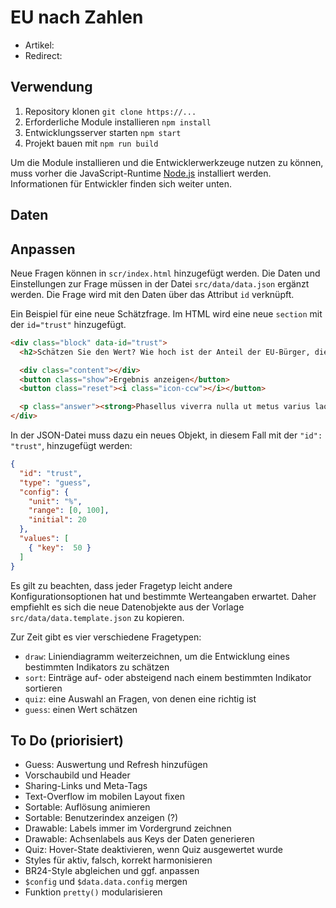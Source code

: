 # EU nach Zahlen

- Artikel: 
- Redirect:

## Verwendung
1. Repository klonen `git clone https://...`
2. Erforderliche Module installieren `npm install`
3. Entwicklungsserver starten `npm start`
4. Projekt bauen mit `npm run build`

Um die Module installieren und die Entwicklerwerkzeuge nutzen zu können, muss vorher die JavaScript-Runtime [Node.js](https://nodejs.org/en/download/) installiert werden. Informationen für Entwickler finden sich weiter unten.

## Daten

## Anpassen
Neue Fragen können in `scr/index.html` hinzugefügt werden. Die Daten und Einstellungen zur Frage müssen in der Datei `src/data/data.json` ergänzt werden. Die Frage wird mit den Daten über das Attribut `id` verknüpft.

Ein Beispiel für eine neue Schätzfrage. Im HTML wird eine neue `section` mit der `id="trust"` hinzugefügt.

```html
<div class="block" data-id="trust">
  <h2>Schätzen Sie den Wert? Wie hoch ist der Anteil der EU-Bürger, die dem EP vertrauen?</h2>

  <div class="content"></div>
  <button class="show">Ergebnis anzeigen</button>
  <button class="reset"><i class="icon-ccw"></i></button>

  <p class="answer"><strong>Phasellus viverra nulla ut metus varius laoreet. Quisque rutrum. Aenean imperdiet. Etiam ultricies nisi vel augue. Curabitur ullamcorper ultricies nisi. Nam eget dui. Etiam rhoncus. Maecenas tempus, tellus eget condimentum rhoncus, sem quam semper libero, sit amet adipiscing sem neque sed ipsum.</p>
</div>
```

In der JSON-Datei muss dazu ein neues Objekt, in diesem Fall mit der `"id": "trust"`, hinzugefügt werden:

```json
{
  "id": "trust",
  "type": "guess",
  "config": {
    "unit": "%",
    "range": [0, 100],
    "initial": 20
  },
  "values": [
    { "key":  50 }
  ]
}
```

Es gilt zu beachten, dass jeder Fragetyp leicht andere Konfigurationsoptionen hat und bestimmte Werteangaben erwartet. Daher empfiehlt es sich die neue Datenobjekte aus der Vorlage `src/data/data.template.json` zu kopieren.

Zur Zeit gibt es vier verschiedene Fragetypen:
- `draw`: Liniendiagramm weiterzeichnen, um die Entwicklung eines bestimmten Indikators zu schätzen
- `sort`: Einträge auf- oder absteigend nach einem bestimmten Indikator sortieren
- `quiz`: eine Auswahl an Fragen, von denen eine richtig ist
- `guess`: einen Wert schätzen

## To Do (priorisiert)
- Guess: Auswertung und Refresh hinzufügen
- Vorschaubild und Header
- Sharing-Links und Meta-Tags 
- Text-Overflow im mobilen Layout fixen
- Sortable: Auflösung animieren
- Sortable: Benutzerindex anzeigen (?)
- Drawable: Labels immer im Vordergrund zeichnen
- Drawable: Achsenlabels aus Keys der Daten generieren
- Quiz: Hover-State deaktivieren, wenn Quiz ausgewertet wurde
- Styles für aktiv, falsch, korrekt harmonisieren
- BR24-Style abgleichen und ggf. anpassen
- `$config` und `$data.data.config` mergen
- Funktion `pretty()` modularisieren
